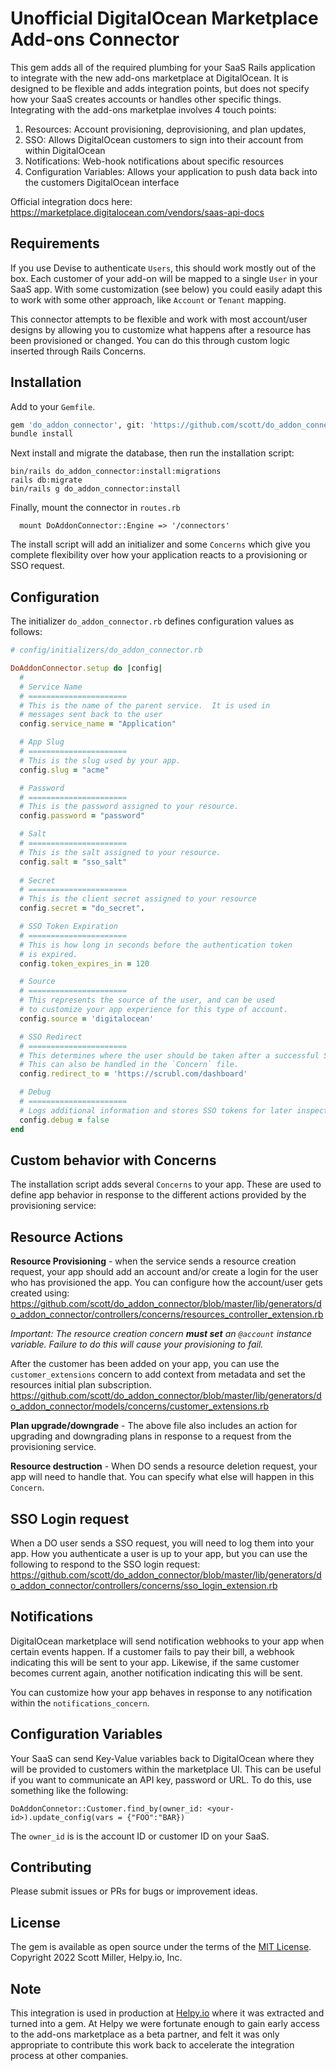# Unofficial DigitalOcean Marketplace Add-ons Connector

This gem adds all of the required plumbing for your SaaS Rails application to integrate with the new add-ons marketplace at DigitalOcean. It is designed to be flexible and adds integration points, but does not specify how your SaaS creates accounts or handles other specific things. Integrating with the add-ons marketplae involves 4 touch points: 

1. Resources: Account provisioning, deprovisioning, and plan updates, 
2. SSO: Allows DigitalOcean customers to sign into their account from within DigitalOcean
3. Notifications: Web-hook notifications about specific resources
4. Configuration Variables: Allows your application to push data back into the customers DigitalOcean interface

Official integration docs here: https://marketplace.digitalocean.com/vendors/saas-api-docs

## Requirements

If you use Devise to authenticate `Users`, this should work mostly out of the box.  Each customer of your add-on will be mapped to a single `User` in your SaaS app. With some customization (see below) you could easily adapt this to work with some other approach, like `Account` or `Tenant` mapping.

This connector attempts to be flexible and work with most account/user designs by allowing you to customize what happens after a resource has been provisioned or changed.  You can do this through custom logic inserted through Rails Concerns.

## Installation

Add to your `Gemfile`.

``` bash
gem 'do_addon_connector', git: 'https://github.com/scott/do_addon_connector'
bundle install
```

Next install and migrate the database, then run the installation script:

```
bin/rails do_addon_connector:install:migrations
rails db:migrate
bin/rails g do_addon_connector:install
```

Finally, mount the connector in `routes.rb`
```
  mount DoAddonConnector::Engine => '/connectors'
```

The install script will add an initializer and some `Concerns` which give you complete flexibility over how your application reacts to a provisioning or SSO request. 

## Configuration

The initializer `do_addon_connector.rb` defines configuration values as follows:

``` ruby
# config/initializers/do_addon_connector.rb

DoAddonConnector.setup do |config|
  # 
  # Service Name
  # ======================
  # This is the name of the parent service.  It is used in
  # messages sent back to the user 
  config.service_name = "Application"

  # App Slug
  # ======================
  # This is the slug used by your app.
  config.slug = "acme"

  # Password
  # ======================
  # This is the password assigned to your resource.
  config.password = "password" 

  # Salt
  # ======================
  # This is the salt assigned to your resource.
  config.salt = "sso_salt"
  
  # Secret
  # ======================
  # This is the client secret assigned to your resource
  config.secret = "do_secret".

  # SSO Token Expiration
  # ======================
  # This is how long in seconds before the authentication token 
  # is expired.
  config.token_expires_in = 120

  # Source
  # ======================
  # This represents the source of the user, and can be used
  # to customize your app experience for this type of account.
  config.source = 'digitalocean'

  # SSO Redirect
  # ======================
  # This determines where the user should be taken after a successful SSO.
  # This can also be handled in the `Concern` file.
  config.redirect_to = 'https://scrubl.com/dashboard'

  # Debug
  # ======================
  # Logs additional information and stores SSO tokens for later inspection
  config.debug = false
end

```
## Custom behavior with Concerns

The installation script adds several `Concerns` to your app.  These are used to define app behavior in response to the different actions provided by the provisioning service:

## Resource Actions

**Resource Provisioning** - when the service sends a resource creation request, your app should add an account and/or create a login for the user who has provisioned the app.  You can configure how the account/user gets created using: https://github.com/scott/do_addon_connector/blob/master/lib/generators/do_addon_connector/controllers/concerns/resources_controller_extension.rb

*Important: The resource creation concern **must set** an `@account` instance variable.  Failure to do this will cause your provisioning to fail.*

After the customer has been added on your app, you can use the `customer_extensions` concern to add context from metadata and set the resources initial plan subscription. https://github.com/scott/do_addon_connector/blob/master/lib/generators/do_addon_connector/models/concerns/customer_extensions.rb


**Plan upgrade/downgrade** - The above file also includes an action for upgrading and downgrading plans in response to a request from the provisioning service.

**Resource destruction** - When DO sends a resource deletion request, your app will need to handle that.  You can specify what else will happen in this `Concern`.

## SSO Login request 

When a DO user sends a SSO request, you will need to log them into your app. How you authenticate a user is up to your app, but you can use the following to respond to the SSO login request: https://github.com/scott/do_addon_connector/blob/master/lib/generators/do_addon_connector/controllers/concerns/sso_login_extension.rb

## Notifications

DigitalOcean marketplace will send notification webhooks to your app when certain events happen. If a customer fails to pay their bill, a webhook indicating this will be sent to your app.  Likewise, if the same customer becomes current again, another notification indicating this will be sent.

You can customize how your app behaves in response to any notification within the `notifications_concern`.

## Configuration Variables

Your SaaS can send Key-Value variables back to DigitalOcean where they will be provided to customers within the marketplace UI.  This can be useful if you want to communicate an API key, password or URL.  To do this, use something like the following:

```
DoAddonConnetor::Customer.find_by(owner_id: <your-id>).update_config(vars = {"FOO":"BAR})
```
The `owner_id` is is the account ID or customer ID on your SaaS.

## Contributing
Please submit issues or PRs for bugs or improvement ideas.

## License
The gem is available as open source under the terms of the [MIT License](https://opensource.org/licenses/MIT). Copyright 2022 Scott Miller, Helpy.io, Inc.

## Note
This integration is used in production at [Helpy.io](https://helpy.io) where it was extracted and turned into a gem. At Helpy we were fortunate enough to gain early access to the add-ons marketplace as a beta partner, and felt it was only appropriate to contribute this work back to accelerate the integration process at other companies.
